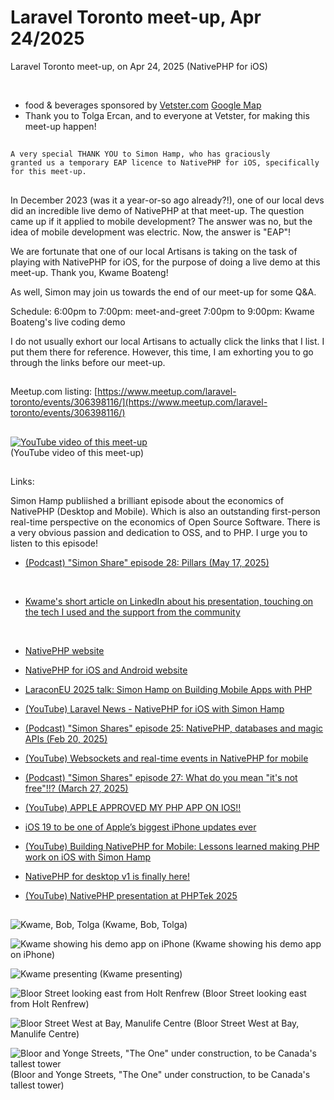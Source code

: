 # Laravel Toronto meet-up, Apr 24/2025
Laravel Toronto meet-up, on Apr 24, 2025 (NativePHP for iOS)

<br>

- food & beverages sponsored by [Vetster.com](https://vetster.com) [Google Map](https://maps.app.goo.gl/eEqA4F8LPNsi5nqZA)
- Thank you to Tolga Ercan, and to everyone at Vetster, for making this meet-up happen!

##
<code>A very special THANK YOU to Simon Hamp, who has graciously granted us a temporary EAP licence to NativePHP for iOS, specifically for this meet-up. </code>

##
In December 2023 (was it a year-or-so ago already?!), one of our local devs did an incredible live demo of NativePHP at that meet-up. The question came up if it applied to mobile development? The answer was no, but the idea of mobile development was electric. Now, the answer is "EAP"! 

We are fortunate that one of our local Artisans is taking on the task of playing with NativePHP for iOS, for the purpose of doing a live demo at this meet-up. Thank you, Kwame Boateng!

As well, Simon may join us towards the end of our meet-up for some Q&A. 

Schedule:
6:00pm to 7:00pm: meet-and-greet
7:00pm to 9:00pm: Kwame Boateng's live coding demo

I do not usually exhort our local Artisans to actually click the links that I list. I put them there for reference. However, this time, I am exhorting you to go through the links before our meet-up. 

##
Meetup.com listing: [https://www.meetup.com/laravel-toronto/events/306398116/](https://www.meetup.com/laravel-toronto/events/306398116/)

##
[![YouTube video of this meet-up](https://img.youtube.com/vi/b-vUT5U7rwg/0.jpg)](https://www.youtube.com/watch?v=b-vUT5U7rwg)
<br>(YouTube video of this meet-up)

##
Links:

Simon Hamp publiished a brilliant episode about the economics of NativePHP (Desktop and Mobile). Which is also an outstanding first-person real-time perspective on the economics of Open Source Software. There is a very obvious passion and dedication to OSS, and to PHP. I urge you to listen to this episode!
- [(Podcast) "Simon Share" episode 28: Pillars (May 17, 2025)](https://simonhamp.transistor.fm/28)

<br> 

- [Kwame's short article on LinkedIn about his presentation, touching on the tech I used and the support from the community](https://www.linkedin.com/pulse/rise-dead-language-kwame-twum-asamoah-boateng-uroaf)

  <br>

- [NativePHP website](https://nativephp.com)
- [NativePHP for iOS and Android website](https://nativephp.com/mobile)
- [LaraconEU 2025 talk: Simon Hamp on Building Mobile Apps with PHP](https://www.youtube.com/watch?v=CsM66a0koAM)
- [(YouTube) Laravel News - NativePHP for iOS with Simon Hamp](https://www.youtube.com/watch?v=xfeLgTmq4Jg)
- [(Podcast) "Simon Shares" episode 25: NativePHP, databases and magic APIs (Feb 20, 2025)](https://simonhamp.transistor.fm/25)
- [(YouTube) Websockets and real-time events in NativePHP for mobile](https://www.youtube.com/watch?v=6jS_0FKW_Bo)
- [(Podcast) "Simon Shares" episode 27: What do you mean "it's not free"!!? (March 27, 2025)](https://simonhamp.transistor.fm/27)
- [(YouTube) APPLE APPROVED MY PHP APP ON IOS!!](https://www.youtube.com/watch?v=sepSVW2sHhM)
- [iOS 19 to be one of Apple’s biggest iPhone updates ever](https://9to5mac.com/2025/03/10/ios-19-update-new-design-features-and-more/)
- [(YouTube) Building NativePHP for Mobile: Lessons learned making PHP work on iOS with Simon Hamp](https://www.youtube.com/watch?v=Ekgn62aEK58)
- [NativePHP for desktop v1 is finally here!](https://github.com/orgs/NativePHP/discussions/547)
- [(YouTube) NativePHP presentation at PHPTek 2025](https://www.youtube.com/watch?v=pRZmrPa6nYk)

##

![Kwame, Bob, Tolga](/IMG_0279.png)
(Kwame, Bob, Tolga)

![Kwame showing his demo app on iPhone](/IMG_0280.png)
(Kwame showing his demo app on iPhone)

![Kwame presenting](/IMG_0281.png)
(Kwame presenting)

![Bloor Street looking east from Holt Renfrew](/IMG_0265.png)
(Bloor Street looking east from Holt Renfrew)

![Bloor Street West at Bay, Manulife Centre](/IMG_0262.png)
(Bloor Street West at Bay, Manulife Centre)

![Bloor and Yonge Streets, "The One" under construction, to be Canada's tallest tower](/IMG_0259.png)
(Bloor and Yonge Streets, "The One" under construction, to be Canada's tallest tower)
